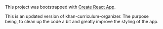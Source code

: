 This project was bootstrapped with [Create React App](https://github.com/facebookincubator/create-react-app).

This is an updated version of khan-curriculum-organizer. The purpose being, to clean up the code a bit and greatly improve the styling of the app.